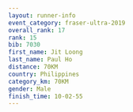```yaml
---
layout: runner-info 
event_category: fraser-ultra-2019 
overall_rank: 17
rank: 15
bib: 7030
first_name: Jit Loong
last_name: Paul Ho
distance: 70KM
country: Philippines
category_km: 70KM
gender: Male
finish_time: 10-02-55
---
```


